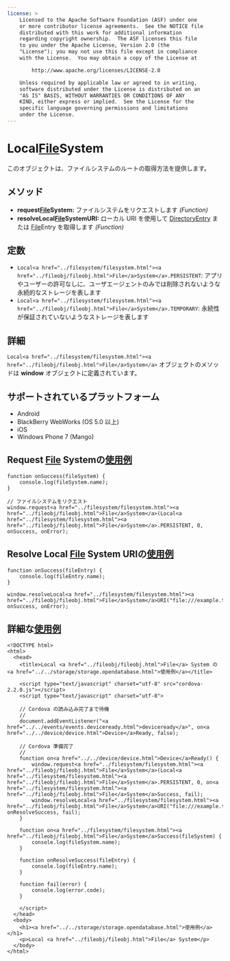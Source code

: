 ```yaml
---
license: >
    Licensed to the Apache Software Foundation (ASF) under one
    or more contributor license agreements.  See the NOTICE file
    distributed with this work for additional information
    regarding copyright ownership.  The ASF licenses this file
    to you under the Apache License, Version 2.0 (the
    "License"); you may not use this file except in compliance
    with the License.  You may obtain a copy of the License at

        http://www.apache.org/licenses/LICENSE-2.0

    Unless required by applicable law or agreed to in writing,
    software distributed under the License is distributed on an
    "AS IS" BASIS, WITHOUT WARRANTIES OR CONDITIONS OF ANY
    KIND, either express or implied.  See the License for the
    specific language governing permissions and limitations
    under the License.
---
```


Local<a href="../filesystem/filesystem.html"><a href="../fileobj/fileobj.html">File</a>System</a>
===============

このオブジェクトは、ファイルシステムのルートの取得方法を提供します。

メソッド
----------

- __request<a href="../filesystem/filesystem.html"><a href="../fileobj/fileobj.html">File</a>System</a>:__ ファイルシステムをリクエストします _(Function)_
- __resolveLocal<a href="../filesystem/filesystem.html"><a href="../fileobj/fileobj.html">File</a>System</a>URI:__ ローカル URI を使用して <a href="../directoryentry/directoryentry.html">DirectoryEntry</a> または <a href="../fileentry/fileentry.html"><a href="../fileobj/fileobj.html">File</a>Entry</a> を取得します _(Function)_

定数
---------

- `Local<a href="../filesystem/filesystem.html"><a href="../fileobj/fileobj.html">File</a>System</a>.PERSISTENT`: アプリやユーザーの許可なしに、ユーザエージェントのみでは削除されないような永続的なストレージを表します
- `Local<a href="../filesystem/filesystem.html"><a href="../fileobj/fileobj.html">File</a>System</a>.TEMPORARY`: 永続性が保証されていないようなストレージを表します

詳細
-------

`Local<a href="../filesystem/filesystem.html"><a href="../fileobj/fileobj.html">File</a>System</a>` オブジェクトのメソッドは __window__ オブジェクトに定義されています。

サポートされているプラットフォーム
-------------------

- Android
- BlackBerry WebWorks (OS 5.0 以上)
- iOS
- Windows Phone 7 (Mango)

Request <a href="../fileobj/fileobj.html">File</a> Systemの<a href="../../storage/storage.opendatabase.html">使用例</a>
---------------------------------

    function onSuccess(fileSystem) {
        console.log(fileSystem.name);
    }

    // ファイルシステムをリクエスト
    window.request<a href="../filesystem/filesystem.html"><a href="../fileobj/fileobj.html">File</a>System</a>(Local<a href="../filesystem/filesystem.html"><a href="../fileobj/fileobj.html">File</a>System</a>.PERSISTENT, 0, onSuccess, onError);

Resolve Local <a href="../fileobj/fileobj.html">File</a> System URIの<a href="../../storage/storage.opendatabase.html">使用例</a>
-------------------------------------------

    function onSuccess(fileEntry) {
        console.log(fileEntry.name);
    }

    window.resolveLocal<a href="../filesystem/filesystem.html"><a href="../fileobj/fileobj.html">File</a>System</a>URI("file:///example.txt", onSuccess, onError);

詳細な<a href="../../storage/storage.opendatabase.html">使用例</a>
------------


    <!DOCTYPE html>
    <html>
      <head>
        <title>Local <a href="../fileobj/fileobj.html">File</a> System の<a href="../../storage/storage.opendatabase.html">使用例</a></title>

        <script type="text/javascript" charset="utf-8" src="cordova-2.2.0.js"></script>
        <script type="text/javascript" charset="utf-8">

        // Cordova の読み込み完了まで待機
        //
        document.addEventListener("<a href="../../events/events.deviceready.html">deviceready</a>", on<a href="../../device/device.html">Device</a>Ready, false);

        // Cordova 準備完了
        //
        function on<a href="../../device/device.html">Device</a>Ready() {
            window.request<a href="../filesystem/filesystem.html"><a href="../fileobj/fileobj.html">File</a>System</a>(Local<a href="../filesystem/filesystem.html"><a href="../fileobj/fileobj.html">File</a>System</a>.PERSISTENT, 0, on<a href="../filesystem/filesystem.html"><a href="../fileobj/fileobj.html">File</a>System</a>Success, fail);
            window.resolveLocal<a href="../filesystem/filesystem.html"><a href="../fileobj/fileobj.html">File</a>System</a>URI("file:///example.txt", onResolveSuccess, fail);
        }

        function on<a href="../filesystem/filesystem.html"><a href="../fileobj/fileobj.html">File</a>System</a>Success(fileSystem) {
            console.log(fileSystem.name);
        }

        function onResolveSuccess(fileEntry) {
            console.log(fileEntry.name);
        }

        function fail(error) {
            console.log(error.code);
        }

        </script>
      </head>
      <body>
        <h1><a href="../../storage/storage.opendatabase.html">使用例</a></h1>
        <p>Local <a href="../fileobj/fileobj.html">File</a> System</p>
      </body>
    </html>
